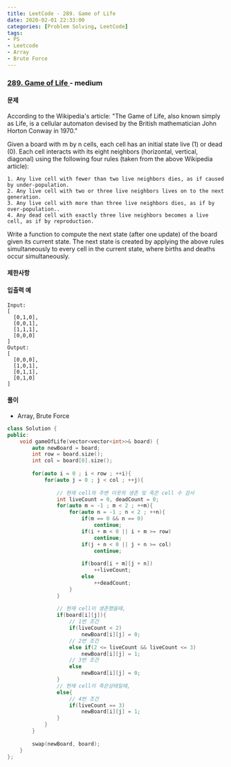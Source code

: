 ```yaml
---
title: LeetCode - 289. Game of Life
date: 2020-02-01 22:33:00
categories: [Problem Solving, LeetCode]
tags:
- PS
- Leetcode
- Array
- Brute Force
---
```


### [ 289. Game of Life ](https://leetcode.com/problems/game-of-life/) - medium

#### 문제

According to the Wikipedia's article: "The Game of Life, also known simply as Life, is a cellular automaton devised by the British mathematician John Horton Conway in 1970."

Given a board with m by n cells, each cell has an initial state live (1) or dead (0). Each cell interacts with its eight neighbors (horizontal, vertical, diagonal) using the following four rules (taken from the above Wikipedia article):

    1. Any live cell with fewer than two live neighbors dies, as if caused by under-population.
    2. Any live cell with two or three live neighbors lives on to the next generation.
    3. Any live cell with more than three live neighbors dies, as if by over-population..
    4. Any dead cell with exactly three live neighbors becomes a live cell, as if by reproduction.

Write a function to compute the next state (after one update) of the board given its current state. The next state is created by applying the above rules simultaneously to every cell in the current state, where births and deaths occur simultaneously.

#### 제한사항

#### 입출력 예

```
Input: 
[
  [0,1,0],
  [0,0,1],
  [1,1,1],
  [0,0,0]
]
Output: 
[
  [0,0,0],
  [1,0,1],
  [0,1,1],
  [0,1,0]
]
```

#### 풀이
  - Array, Brute Force

```cpp
class Solution {
public:
    void gameOfLife(vector<vector<int>>& board) {
        auto newBoard = board;
        int row = board.size();
        int col = board[0].size();
        
        for(auto i = 0 ; i < row ; ++i){
            for(auto j = 0 ; j < col ; ++j){
                
                // 현재 cell의 주변 이웃의 생존 및 죽은 cell 수 검사
                int liveCount = 0, deadCount = 0;
                for(auto m = -1 ; m < 2 ; ++m){
                    for(auto n = -1 ; n < 2 ; ++n){
                        if(m == 0 && n == 0)
                            continue;
                        if(i + m < 0 || i + m >= row)
                            continue;
                        if(j + n < 0 || j + n >= col)
                            continue;
                        
                        if(board[i + m][j + n])
                            ++liveCount;
                        else
                            ++deadCount;
                    }
                }
                
                // 현재 cell이 생존했을때,
                if(board[i][j]){
                    // 1번 조건
                    if(liveCount < 2)
                        newBoard[i][j] = 0;
                    // 2번 조건
                    else if(2 <= liveCount && liveCount <= 3)
                        newBoard[i][j] = 1;
                    // 3번 조건
                    else
                        newBoard[i][j] = 0;                        
                }
                // 현재 cell이 죽은상태일때,
                else{
                    // 4번 조건
                    if(liveCount == 3)
                        newBoard[i][j] = 1;
                }
            }
        }
        
        swap(newBoard, board);
    }
};
```
